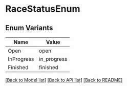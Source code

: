 # RaceStatusEnum

## Enum Variants

| Name | Value |
|---- | -----|
| Open | open |
| InProgress | in_progress |
| Finished | finished |


[[Back to Model list]](../README.md#documentation-for-models) [[Back to API list]](../README.md#documentation-for-api-endpoints) [[Back to README]](../README.md)


